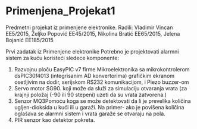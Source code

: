 # Primenjena_Projekat1
Predmetni projekat iz primenjene elektronike. 
Radili: Vladimir Vincan EE5/2015, Željko Popović EE45/2015, Nikolina Bratić EE65/2015, Jelena Bojanić EE185/2015

Prvi zadatak iz Primenjene elektronike
Potrebno je projektovati alarmni sistem za kuću koristeći sledece komponente:
1) Razvojnu ploču EasyPIC v7 firme Mikroelektronika sa mikrokontrolerom dsPIC30f4013 (integrisanim AD konvertorima) grafičkim ekranom osetljivim na dodir, serijskom RS232 komunikacijom,  i Piezo buzzer-om 
2) Servo motor SG90. koji može da služi za simulaciju otvaranja vrata  (za krajnji položaj (-90 ili 90 stepeni) uzeti da su vrata zatvorena.)
3) Senzor MQ3Pomoću koga se može detektovati da li je prevelika količina ugljen-dioksida u kući ili u garaži. Na primer- ako je povišena količina oglašava se alarmni sistem i vrata garaže se otvaraju na pola.
4) PIR senzor kao detektor pokreta.
